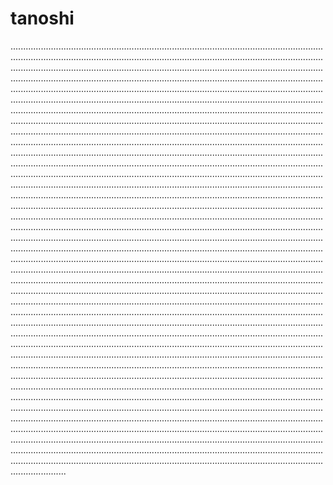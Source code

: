 # tanoshi

......................................................................................................................................................................................................................................................................................................................................................................................................................................................................................................................................................................................................................................................................................................................................................................................................................................................................................................................................................................................................................................................................................................................................................................................................................................................................................................................................................................................................................................................................................................................................................................................................................................................................................................................................................................................................................................................................................................................................................................................................................................................................................................................................................................................................................................................................................................................................................................................................................................................................................................................................................................................................................................................................................................................................................................................................................................................................................................................................................................................................................................................................................................................................................................................................................................................................................................................................................................................................................................................................................................................................................................................................................................................................................................................................................................................................................................................................................................................................................................................................................................................................................................................................................................................................................................................................................................................................................................................................................................................................................................................................................................................................................................................................................................................................................................................................................................................................................................................................................................................................................................................................................................................................................................................